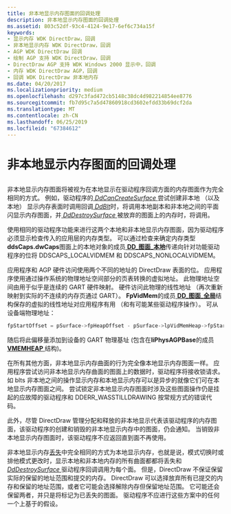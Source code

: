 ```yaml
---
title: 非本地显示内存图面的回调处理
description: 非本地显示内存图面的回调处理
ms.assetid: 803c52df-93c4-4124-9e17-6ef6c734a15f
keywords:
- 显示内存 WDK DirectDraw，回调
- 非本地显示内存 WDK DirectDraw，回调
- AGP WDK DirectDraw 回调
- 绘制 AGP 支持 WDK DirectDraw，回调
- DirectDraw AGP 支持 WDK Windows 2000 显示中，回调
- 内存 WDK DirectDraw AGP，回调
- 回调 WDK DirectDraw 非本地内存
ms.date: 04/20/2017
ms.localizationpriority: medium
ms.openlocfilehash: d297c3fad472cb5148c38dc4d982214854ee8776
ms.sourcegitcommit: fb7d95c7a5d47860918cd3602efdd33b69dcf2da
ms.translationtype: MT
ms.contentlocale: zh-CN
ms.lasthandoff: 06/25/2019
ms.locfileid: "67384612"
---
```

# <a name="callback-handling-of-nonlocal-display-memory-surfaces"></a>非本地显示内存图面的回调处理


## <span id="ddk_callback_handling_of_nonlocal_display_memory_surfaces_gg"></span><span id="DDK_CALLBACK_HANDLING_OF_NONLOCAL_DISPLAY_MEMORY_SURFACES_GG"></span>


非本地显示内存图面将被视为在本地显示在驱动程序回调方面的内存图面作为完全相同的方式。 例如，驱动程序的[ *DdCanCreateSurface* ](https://docs.microsoft.com/previous-versions/windows/hardware/drivers/ff549213(v=vs.85))尝试创建非本地 （以及本地） 显示内存表面时调用回调[ *DdBlt*](https://docs.microsoft.com/windows/desktop/api/ddrawint/nc-ddrawint-pdd_surfcb_blt)时，将调用本地副本和非本地之间的平面闪显示内存图面，并[ *DdDestroySurface* ](https://docs.microsoft.com/windows/desktop/api/ddrawint/nc-ddrawint-pdd_surfcb_destroysurface)被放弃的图面上的内存时，将调用。

使用相同的驱动程序功能来进行这两个本地和非本地显示内存图面，因为驱动程序必须显示检查传入的应用层的内存类型。 可以通过检查来确定内存类型**ddsCaps.dwCaps**图面上的本地对象的成员[ **DD\_图面\_本地**](https://docs.microsoft.com/windows/desktop/api/ddrawint/ns-ddrawint-_dd_surface_local)传递向针对功能驱动程序的位将 DDSCAPS\_LOCALVIDMEM 和 DDSCAPS\_NONLOCALVIDMEM。

应用程序和 AGP 硬件访问使用两个不同的地址的 DirectDraw 表面的位。 应用程序使用通过操作系统的物理地址空间部分的页表转换的虚拟地址。 此物理地址空间由用于似乎是连续的 GART 硬件映射。 硬件访问此物理的线性地址 （再次重新映射到实际的不连续的内存页通过 GART）。 **FpVidMem**的成员[ **DD\_图面\_全局**](https://docs.microsoft.com/windows/desktop/api/ddrawint/ns-ddrawint-_dd_surface_global)结构保存的虚拟的线性地址对应用程序有用 （和有可能某些驱动程序操作）。 可从设备端物理地址：

```cpp
fpStartOffset = pSurface->fpHeapOffset - pSurface->lpVidMemHeap->fpStart;
```

随后将此偏移量添加到设备的 GART 物理基址 (包含在**liPhysAGPBase**的成员[ **VMEMHEAP** ](https://docs.microsoft.com/windows/desktop/api/dmemmgr/ns-dmemmgr-_vmemheap)结构)。

在所有其他方面，非本地显示内存曲面的行为完全像本地显示内存图面一样。 应用程序尝试访问非本地显示内存曲面的图面上的数据时，驱动程序将接收锁请求。 如 blts 非本地之间的操作显示内存和本地显示内存可以是异步的就像它们可在本地显示内存图面之间。 尝试锁定非本地显示内存图面时涉及这些图面操作仍是挂起的应故障的驱动程序和 DDERR\_WASSTILLDRAWING 按常规方式的错误代码。

此外，尽管 DirectDraw 管理分配和释放的非本地显示代表该驱动程序的内存图面，该驱动程序的创建和销毁的非本地显示内存中的图面，仍会通知。 当销毁非本地显示内存图面时，该驱动程序不应返回直到面不再使用。

非本地显示内存[丢失](losing-and-restoring-directdraw-surfaces.md)中完全相同的方式为本地显示内存，也就是说，模式切换时或排他模式更改时，显示本地和非本地内存的所有曲面都都将丢失和[ *DdDestroySurface* ](https://docs.microsoft.com/windows/desktop/api/ddrawint/nc-ddrawint-pdd_surfcb_destroysurface)驱动程序回调调用为每个面。 但是，DirectDraw 不保证保留实际的保留的地址范围和提交的内存。 DirectDraw 可以选择放弃所有已提交的内存和保留的地址范围，或者它可能会选择解除内存但保留地址范围。 它可能还会保留两者，并只是将标记为已丢失的图面。 驱动程序不应进行这些方案中的任何一个上基于的假设。

 

 






